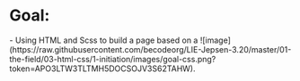 <h1>Goal:</h1>
- Using HTML and Scss to build a page based on a ![image](https://raw.githubusercontent.com/becodeorg/LIE-Jepsen-3.20/master/01-the-field/03-html-css/1-initiation/images/goal-css.png?token=APO3LTW3TLTMH5DOCSOJV3S62TAHW).
